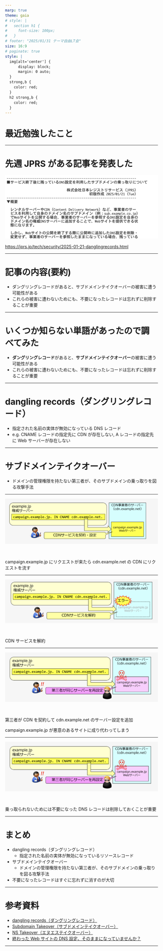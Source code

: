 ```yaml
---
marp: true
theme: gaia
# style: |
#   section h1 {
#     font-size: 100px;
#   }
# footer: "2025/01/31 テーマ自由LT会"
size: 16:9
# paginate: true
style: |
  img[alt='center'] {
      display: block;
      margin: 0 auto;
  }
  strong,b {
    color: red;
  }
  h2 strong,b {
    color: red;
  }
---
```


<!--
_class:
  - lead
_footer: ""
_paginate: false
-->

# 最近勉強したこと

---

# 先週 JPRS がある記事を発表した

![w:1040 center](a.png)

https://jprs.jp/tech/security/2025-01-21-danglingrecords.html

---

# 記事の内容(要約)

- ダングリングレコードがあると、サブドメインテイクオーバーの被害に遭う可能性がある
- これらの被害に遭わないためにも、不要になったレコードは忘れずに削除することが重要

---

# いくつか知らない単語があったので調べてみた

- **ダングリングレコード**があると、**サブドメインテイクオーバー**の被害に遭う可能性がある
- これらの被害に遭わないためにも、不要になったレコードは忘れずに削除することが重要

---

# dangling records（ダングリングレコード）

- 指定された名前の実体が無効になっている DNS レコード
- e.g. CNAME レコードの指定先に CDN が存在しない, A レコードの指定先に Web サーバーが存在しない

---

# サブドメインテイクオーバー

- ドメインの管理権限を持たない第三者が、そのサブドメインの乗っ取りを図る攻撃手法

---

![w:1200 center](b.png)

<br>

campaign.example.jp にリクエストが来たら cdn.example.net の CDN にリクエストを流す

---

![w:1200 center](c.png)

<br>

CDN サービスを解約

---

![w:1200 center](d.png)

<br>

第三者が CDN を契約して cdn.example.net のサーバー設定を追加

campaign.example.jp が悪意のあるサイトに成り代わってしまう

---

![w:1200 center](d.png)

<br>

乗っ取られないためには不要になった DNS レコードは削除しておくことが重要

---

# まとめ

- dangling records（ダングリングレコード）
  - 指定された名前の実体が無効になっているリソースレコード
- サブドメインテイクオーバー
  - ドメインの管理権限を持たない第三者が、そのサブドメインの乗っ取りを図る攻撃手法
- 不要になったレコードはすぐに忘れずに消すのが大切

---

# 参考資料

- [dangling records（ダングリングレコード）](https://jprs.jp/glossary/index.php?ID=0274)
- [Subdomain Takeover（サブドメインテイクオーバー）](https://jprs.jp/glossary/index.php?ID=0267)
- [NS Takeover（エヌエステイクオーバー）](https://jprs.jp/glossary/index.php?ID=0272)
- [終わった Web サイトの DNS 設定、そのままになっていませんか？](https://jprs.jp/tech/security/2025-01-21-danglingrecords.pdf)

---

<!--
backgroundColor: black
footer: ""
-->
